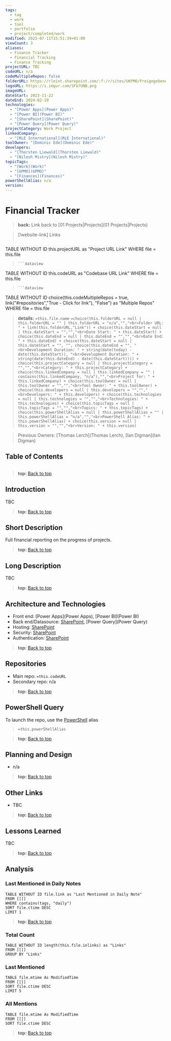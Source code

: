 ```yaml
---
tags:
  - tag
  - work
  - tool
  - portfolio
  - project/completed/work
modified: 2025-07-11T15:51:39+01:00
viewCount: 3
aliases:
  - Finance Tracker
  - Financial Tracking
  - Finance Tracking
projectURL: TBC
codeURL: n/a
codeMultipleRepos: false
folderURL: https://rleint.sharepoint.com/:f:/r/sites/UKPMO/Freigegebene%20Dokumente/General/Tools/Financial%20Tracker?csf=1&web=1&e=7tWn8h
logoURL: https://i.imgur.com/SFb7UNB.png
imageURL: 
dateStart: 2023-11-22
dateEnd: 2024-02-19
technologies:
  - "[Power Apps](Power Apps)"
  - "[Power BI](Power BI)"
  - "[SharePoint](SharePoint)"
  - "[Power Query](Power Query)"
projectCategory: Work Project
linkedCompany:
  - "[RLE International](RLE International)"
toolOwner: "[Dominic Ede](Dominic Ede)"
developers:
  - "[Thorsten Liewald](Thorsten Liewald)"
  - "[Nilesh Mistry](Nilesh Mistry)"
topicTags:
  - "[Work](Work)"
  - "[GPMO](GPMO)"
  - "[Finances](Finances)"
powerShellAlias: n/a
version: 
---
```

# Financial Tracker

> **back:** Link back to [01 Projects|Projects](01 Projects|Projects)

>[!website-link] Links
> ```dataview
TABLE WITHOUT ID this.projectURL as "Project URL Link"
WHERE file = this.file
>```
>```dataview
TABLE WITHOUT ID this.codeURL as "Codebase URL Link"
WHERE file = this.file
>```
>```dataview
TABLE WITHOUT ID choice(this.codeMultipleRepos = true, link("#repositories","True - Click for link"), "False") as "Multiple Repos"
WHERE file = this.file

> **details:** `=this.file.name`
>`=choice(this.folderURL = null | this.folderURL = "" | this.folderURL = "n/a","","<br>Folder URL: " + link(this.folderURL,"Link")) + choice(this.dateStart = null | this.dateStart = "","","<br>Date Start: " + this.dateStart) + choice(this.dateEnd = null | this.dateEnd = "","","<br>Date End: " + this.dateEnd) + choice(this.dateStart = null | this.dateStart = "", "", choice(this.dateEnd = "", "<br>Development Duration: " + string(date(today) - date(this.dateStart)), "<br>Development Duration: " + string(date(this.dateEnd) - date(this.dateStart)))) + choice(this.projectCategory = null | this.projectCategory = "","","<br>Category: " + this.projectCategory) + choice(this.linkedCompany = null | this.linkedCompany = "" | contains(this.linkedCompany, "n/a"),"","<br>Project for: " + this.linkedCompany) + choice(this.toolOwner = null | this.toolOwner = "","","<br>Tool Owner: " + this.toolOwner) + choice(this.developers = null | this.developers = "","","<br>Developers: " + this.developers) + choice(this.technologies = null | this.technologies = "","","<br>Technologies: " + this.technologies) + choice(this.topicTags = null | this.topicTags = "","","<br>Topics: " + this.topicTags) + choice(this.powerShellAlias = null | this.powerShellAlias = "" | this.powerShellAlias = "n/a","","<br>PowerShell Alias: " + this.powerShellAlias) + choice(this.version = null | this.version = "","","<br>Version: " + this.version)`

> Previous Owners: [Thomas Lerch](Thomas Lerch), [Ian Digman](Ian Digman)

## Table of Contents

```table-of-contents
```

> **top:** [Back to top](#Table%20of%20Contents)

## Introduction

TBC

> **top:** [Back to top](#Table%20of%20Contents)

## Short Description

Full financial reporting on the progress of projects.

> **top:** [Back to top](#Table%20of%20Contents)

## Long Description

TBC

> **top:** [Back to top](#Table%20of%20Contents)

## Architecture and Technologies

- Front end: [Power Apps](Power Apps), [Power BI](Power BI) 
- Back end/Datasource: [SharePoint](SharePoint), [Power Query](Power Query)
- Hosting: [SharePoint](SharePoint)
- Security: [SharePoint](SharePoint)
- Authentication: [SharePoint](SharePoint)

> **top:** [Back to top](#Table%20of%20Contents)

## Repositories

- Main repo: `=this.codeURL`
- Secondary repo: n/a

> **top:** [Back to top](#Table%20of%20Contents)

## PowerShell Query

To launch the repo, use the [PowerShell](PowerShell) alias 

> `=this.powerShellAlias`

> **top:** [Back to top](#Table%20of%20Contents)

## Planning and Design

- n/a

> **top:** [Back to top](#Table%20of%20Contents)

## Other Links

- TBC

> **top:** [Back to top](#Table%20of%20Contents)

## Lessons Learned

TBC

> **top:** [Back to top](#Table%20of%20Contents)

## Analysis

### Last Mentioned in Daily Notes

```dataview
TABLE WITHOUT ID file.link as "Last Mentioned in Daily Note"
FROM [[]]
WHERE contains(tags, "daily")
SORT file.ctime DESC
LIMIT 1
```

> **top:** [Back to top](#Table%20of%20Contents)

### Total Count

```dataview
TABLE WITHOUT ID length(this.file.inlinks) as "Links"
FROM [[]]
GROUP BY "Links"
```

### Last Mentioned

```dataview
TABLE file.mtime As ModifiedTime
FROM [[]]
SORT file.ctime DESC
LIMIT 5
```

### All Mentions

```dataview
TABLE file.mtime As ModifiedTime
FROM [[]]
SORT file.ctime DESC
```

> **top:** [Back to top](#Table%20of%20Contents)